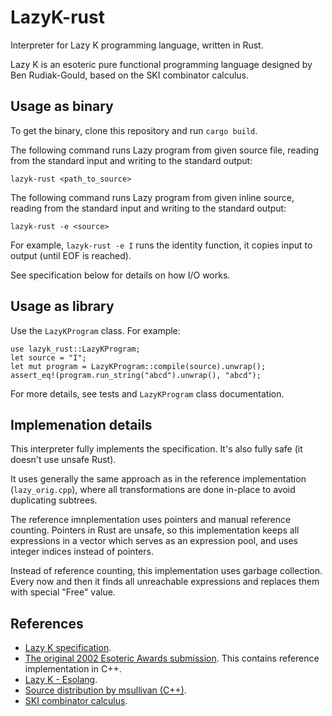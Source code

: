 # LazyK-rust
Interpreter for Lazy K programming language, written in Rust.

Lazy K is an esoteric pure functional programming language designed by Ben Rudiak-Gould, based on the SKI combinator calculus. 


## Usage as binary

To get the binary, clone this repository and run `cargo build`.

The following command runs Lazy program from given source file, reading from the standard input and writing to the standard output:
```
lazyk-rust <path_to_source>
```

The following command runs Lazy program from given inline source, reading from the standard input and writing to the standard output:
```
lazyk-rust -e <source>
```

For example, `lazyk-rust -e I` runs the identity function, it copies input to output (until EOF is reached).

See specification below for details on how I/O works.

## Usage as library

Use the `LazyKProgram` class. For example: 

```
use lazyk_rust::LazyKProgram;
let source = "I";
let mut program = LazyKProgram::compile(source).unwrap();
assert_eq!(program.run_string("abcd").unwrap(), "abcd");
```

For more details, see tests and `LazyKProgram` class documentation.

## Implemenation details

This interpreter fully implements the specification. It's also fully safe (it doesn't use unsafe Rust).

It uses generally the same approach as in the reference implementation (`lazy_orig.cpp`), where all transformations are done in-place to avoid duplicating subtrees.

The reference imnplementation uses pointers and manual reference counting. Pointers in Rust are unsafe, so this implementation keeps all expressions in a vector which serves as an expression pool, and uses integer indices instead of pointers.

Instead of reference counting, this implementation uses garbage collection. Every now and then it finds all unreachable expressions and replaces them with special "Free" value.

## References
* [Lazy K specification](http://tromp.github.io/cl/lazy-k.html).
* [The original 2002 Esoteric Awards submission](http://esoteric.sange.fi/essie2/download/lazy-k/). This contains reference implementation in C++.
* [Lazy K - Esolang](https://esolangs.org/wiki/Lazy_K).
* [Source distribution by msullivan (C++)](https://github.com/msullivan/LazyK).
* [SKI combinator calculus](https://en.wikipedia.org/wiki/SKI_combinator_calculus).
